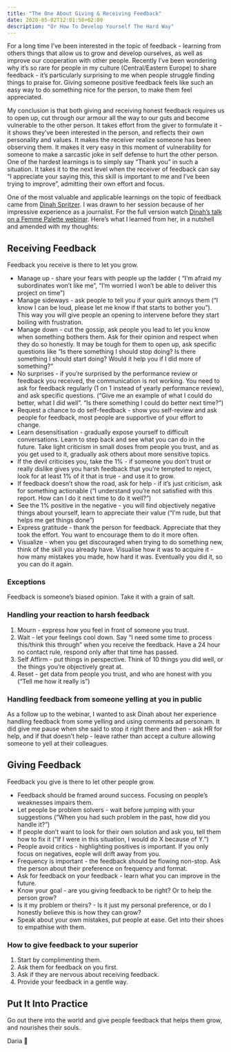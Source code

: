 ```yaml
---
title: "The One About Giving & Receiving Feedback"
date: 2020-05-02T12:01:58+02:00
description: "Or How To Develop Yourself The Hard Way"
---
```


For a long time I’ve been interested in the topic of feedback - learning from others things that allow us to grow and develop ourselves, as well as improve our cooperation with other people. Recently I’ve been wondering why it’s so rare for people in my culture (Central/Eastern Europe) to share feedback - it’s particularly surprising to me when people struggle finding things to praise for. Giving someone positive feedback feels like such an easy way to do something nice for the person, to make them feel appreciated.

My conclusion is that both giving and receiving honest feedback requires us to open up, cut through our armour all the way to our guts and become vulnerable to the other person. It takes effort from the giver to formulate it - it shows they’ve been interested in the person, and reflects their own personality and values. It makes the receiver realize someone has been observing them. It makes it very easy in this moment of vulnerability for someone to make a sarcastic joke in self defense to hurt the other person. One of the hardest learnings is to simply say “Thank you” in such a situation. It takes it to the next level when the receiver of feedback can say “I appreciate your saying this, this skill is important to me and I’ve been trying to improve”, admitting their own effort and focus.

One of the most valuable and applicable learnings on the topic of feedback came from [Dinah Spritzer](https://www.linkedin.com/in/dinahspritzer/). I was drawn to her session because of her impressive experience as a journalist. For the full version watch [Dinah’s talk on a Femme Palette webinar](https://vimeo.com/404698549). Here’s what I learned from her, in a nutshell and amended with my thoughts:

## Receiving Feedback

Feedback you receive is there to let you grow.

* Manage up - share your fears with people up the ladder ( “I’m afraid my subordinates won’t like me”, “I’m worried I won’t be able to deliver this project on time”)
* Manage sideways - ask people to tell you if your quirk annoys them (“I know I can be loud, please let me know if that starts to bother you”). This way you will give people an opening to intervene before they start boiling with frustration.
* Manage down - cut the gossip, ask people you lead to let you know when something bothers them. Ask for their opinion and respect when they do so honestly. It may be tough for them to open up, ask specific questions like “Is there something I should stop doing? Is there something I should start doing? Would it help you if I did more of something?”
* No surprises - if you’re surprised by the performance review or feedback you received, the communication is not working. You need to ask for feedback regularly (1 on 1 instead of yearly performance review), and ask specific questions. (“Give me an example of what I could do better, what I did well”. “Is there something I could do better next time?”)
* Request a chance to do self-feedback - show you self-review and ask people for feedback, most people are supportive of your effort to change.
* Learn desensitisation - gradually expose yourself to difficult conversations. Learn to step back and see what you can do in the future. Take light criticism in small doses from people you trust, and as you get used to it, gradually ask others about more sensitive topics.
* If the devil criticises you, take the 1% - if someone you don’t trust or really dislike gives you harsh feedback that you’re tempted to reject, look for at least 1% of it that is true - and use it to grow.
* If feedback doesn’t show the road, ask for help - if it’s just criticism, ask for something actionable (“I understand you’re not satisfied with this report. How can I do it next time to do it well?”)
* See the 1% positive in the negative - you will find objectively negative things about yourself, learn to appreciate their value (“I’m rude, but that helps me get things done”)
* Express gratitude - thank the person for feedback. Appreciate that they took the effort. You want to encourage them to do it more often.
* Visualize - when you get discouraged when trying to do something new, think of the skill you already have. Visualise how it was to acquire it - how many mistakes you made, how hard it was. Eventually you did it, so you can do it again.

### Exceptions

Feedback is someone’s biased opinion. Take it with a grain of salt.

### Handling your reaction to harsh feedback

1. Mourn - express how you feel in front of someone you trust.
2. Wait - let your feelings cool down. Say “I need some time to process this/think this through” when you receive the feedback. Have a 24 hour no contact rule, respond only after that time has passed.
3. Self Affirm - put things in perspective. Think of 10 things you did well, or the things you’re objectively great at.
4. Reset - get data from people you trust, and who are honest with you (“Tell me how it really is”)

### Handling feedback from someone yelling at you in public

As a follow up to the webinar, I wanted to ask Dinah about her experience handling feedback from some yelling and using comments ad personam. It did give me pause when she said to stop it right there and then - ask HR for help, and if that doesn’t help - leave rather than accept a culture allowing someone to yell at their colleagues.

## Giving Feedback

Feedback you give is there to let other people grow.

* Feedback should be framed around success. Focusing on people’s weaknesses impairs them.
* Let people be problem solvers - wait before jumping with your suggestions (“When you had such problem in the past, how did you handle it?”)
* If people don’t want to look for their own solution and ask you, tell them how to fix it (“If I were in this situation, I would do X because of Y.”)
* People avoid critics - highlighting positives is important. If you only focus on negatives, eople will drift away from you.
* Frequency is important - the feedback should be flowing non-stop. Ask the person about their preference on frequency and format.
* Ask for feedback on your feedback - learn what you can improve in the future.
* Know your goal - are you giving feedback to be right? Or to help the person grow?
* Is it my problem or theirs? - Is it just my personal preference, or do I honestly believe this is how they can grow?
* Speak about your own mistakes, put people at ease. Get into their shoes to empathise with them.

### How to give feedback to your superior

1. Start by complimenting them.
2. Ask them for feedback on you first.
3. Ask if they are nervous about receiving feedback.
4. Provide your feedback in a gentle way.

## Put It Into Practice

Go out there into the world and give people feedback that helps them grow, and nourishes their souls.

Daria :hibiscus:
